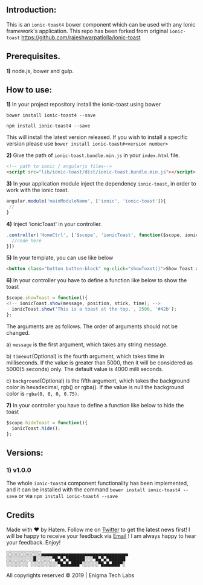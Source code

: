 
## Introduction:

This is an `ionic-toast4` bower component which can be used with any Ionic framework's application.
This repo has been forked from original `ionic-toast` https://github.com/rajeshwarpatlolla/ionic-toast


## Prerequisites.

**1)** node.js, bower and gulp.

## How to use:

**1)** In your project repository install the ionic-toast using bower

    bower install ionic-toast4 --save
	
    npm install ionic-toast4 --save	

This will install the latest version released. If you wish to install a specific version please use `bower install ionic-toast#<version number>`

**2)** Give the path of `ionic-toast.bundle.min.js` in your `index.html` file.

````html
<!-- path to ionic / angularjs files-->
<script src="lib/ionic-toast/dist/ionic-toast.bundle.min.js"></script>
````

**3)** In your application module inject the dependency `ionic-toast`, in order to work with the ionic toast.

````javascript
angular.module('mainModuleName', ['ionic', 'ionic-toast']){
 //
}
````

**4)** Inject 'ionicToast' in your controller.

````javascript
.controller('HomeCtrl', ['$scope', 'ionicToast', function($scope, ionicToast) {
  //code here
}])
````

**5)** In your template, you can use like below

````html
<button class="button button-block" ng-click="showToast()">Show Toast at top with close</button>
````

**6)** In your controller you have to define a function like below to show the toast

````javascript
$scope.showToast = function(){
<!-- ionicToast.show(message, position, stick, time); -->
  ionicToast.show('This is a toast at the top.', 2500, '#42b');
};
````

The arguments are as follows. The order of arguments should not be changed.

a) `message` is the first argument, which takes any string message.

b) `timeout`(Optional) is the fourth argument, which takes time in milliseconds. If the value is greater than 5000, then it will be considered as 5000(5 seconds) only. The default value is 4000 milli seconds.

c) `background`(Optional) is the fifth argument, which takes the background color in hexadecimal, rgb() or rgba(). If the value is null the background color is `rgba(0, 0, 0, 0.75)`.

**7)** In your controller you have to define a function like below to hide the toast

````javascript
$scope.hideToast = function(){
  ionicToast.hide();
};
````

## Versions:

### 1) v1.0.0
The whole `ionic-toast4` component functionality has been implemented, and it can be installed with the command `bower install ionic-toast4 --save` or via `npm install ionic-toast4 --save`

## Credits

Made with ❤️ by Hatem. Follow me on [Twitter](https://twitter.com/toomavic) to get the latest news first! I will be happy to receive your feedback via [Email](hbasheer@live.com) ! I am always happy to hear your feedback.
Enjoy!



    ░░░░░░░░░░░░░▄▄▄▄▄▄▄▄▄▄▄▄▄▄▄▄▄▄▄▄▄▄▄▄▄▄▄▄▄▄▄▄ 
    ░░░░░░░░░░█░░░░░░▀█▄▀▄▀██████░░░▀█▄▀▄▀██████ 
    ░░░░░░░░ ░░░░░░░░░░▀█▄█▄███▀░░░░░░▀█▄█▄███▀░

   All copyrights reserved © 2019 | Enigma Tech Labs 

